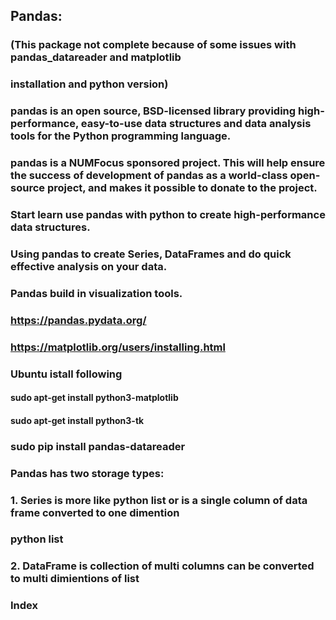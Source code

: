 ## Pandas:

### (This package not complete because of some issues with pandas_datareader and matplotlib
### installation and python version)

### pandas is an open source, BSD-licensed library providing high-performance, easy-to-use data 	structures and data analysis tools for the Python programming language.

### pandas is a NUMFocus sponsored project. This will help ensure the success of development of pandas as a world-class open-source project, and makes it possible to donate to the project.

### Start learn use pandas with python to create high-performance data structures.

### Using pandas to create Series, DataFrames and do quick effective analysis on your data.

### Pandas build in visualization tools. 

### https://pandas.pydata.org/
### https://matplotlib.org/users/installing.html
### Ubuntu istall following
#### sudo apt-get install python3-matplotlib
#### sudo apt-get install python3-tk
### sudo pip install pandas-datareader

### Pandas has two storage types:
### 1. Series is more like python list or is a single column of data frame converted to one dimention
### python list

### 2. DataFrame is collection of multi columns can be converted to multi dimientions of list
### Index 